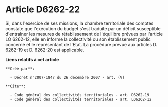 # Article D6262-22

Si, dans l'exercice de ses missions, la chambre territoriale des comptes constate que l'exécution du budget s'est traduite
par un déficit susceptible d'entraîner les mesures de rétablissement de l'équilibre prévues par l'article LO 6262-12, elle en
informe la collectivité ou son établissement public concerné et le représentant de l'Etat. La procédure prévue aux articles
D. 6262-19 et D. 6262-20 est applicable.

**Liens relatifs à cet article**

	**Créé par**:

	  - Décret n°2007-1847 du 26 décembre 2007 - art. (V)

	**Cite**:

	  - Code général des collectivités territoriales - art. D6262-19
	  - Code général des collectivités territoriales - art. LO6262-12
